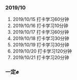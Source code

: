 ### 2019/10
1. 2019/10/15 打卡学习60分钟
2. 2019/10/16 打卡学习10分钟
3. 2019/10/17 打卡学习60分钟
4. 2019/10/18 打卡学习30分钟
5. 2019/10/19 打卡学习30分钟
6. 2019/10/20 打卡学习120分钟
7. 2019/10/21 打卡学习20分钟

### 一定✊